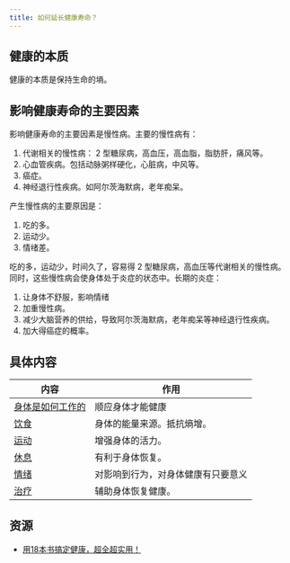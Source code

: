 ```yaml
---
title: 如何延长健康寿命？
---
```


## 健康的本质
健康的本质是保持生命的墒。

## 影响健康寿命的主要因素
影响健康寿命的主要因素是慢性病。主要的慢性病有：
1. 代谢相关的慢性病： 2 型糖尿病，高血压，高血脂，脂肪肝，痛风等。
2. 心血管疾病。包括动脉粥样硬化，心脏病，中风等。
3. 癌症。
4. 神经退行性疾病。如阿尔茨海默病，老年痴呆。

产生慢性病的主要原因是：
1. 吃的多。
2. 运动少。
3. 情绪差。

吃的多，运动少，时间久了，容易得 2 型糖尿病，高血压等代谢相关的慢性病。同时，这些慢性病会使身体处于炎症的状态中。长期的炎症：
1. 让身体不舒服，影响情绪
2. 加重慢性病。
3. 减少大脑营养的供给，导致阿尔茨海默病，老年痴呆等神经退行性疾病。
4. 加大得癌症的概率。

## 具体内容
| 内容                   |         作用          |
|-------------------------|------------------------------|
| [身体是如何工作的](./base/readme.md)       |  顺应身体才能健康 |
| [饮食](./nutrition/readme.md)       |  身体的能量来源。抵抗熵增。 |
| [运动](./sport/readmd.md)    |   增强身体的活力。  |
| [休息](./rest/readme.md)    |   有利于身体恢复。  | 
| [情绪](./mood/readme.md)    |  对影响到行为，对身体健康有只要意义   |
| [治疗](./treatment/readme.md)    |    辅助身体恢复健康。  |

## 资源
* [用18本书搞定健康，超全超实用！ ](https://www.sohu.com/a/766013746_121116800)